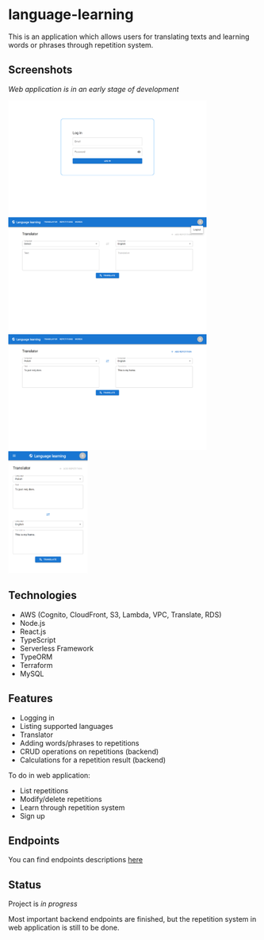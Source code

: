 # language-learning
This is an application which allows users for translating texts and learning words or phrases through repetition system.

## Screenshots
_Web application is in an early stage of development_

<img src="./web/img/1.png" width="400"> <img src="./web/img/5.png" width="400"> <img src="./web/img/6.png" width="400"> <img src="./web/img/7.png" width="160">

## Technologies
* AWS (Cognito, CloudFront, S3, Lambda, VPC, Translate, RDS)
* Node.js
* React.js
* TypeScript
* Serverless Framework
* TypeORM
* Terraform
* MySQL

## Features
* Logging in
* Listing supported languages
* Translator
* Adding words/phrases to repetitions
* CRUD operations on repetitions (backend)
* Calculations for a repetition result (backend)

To do in web application:
* List repetitions
* Modify/delete repetitions
* Learn through repetition system
* Sign up

## Endpoints
You can find endpoints descriptions [here](/api/README.md)

## Status
Project is _in progress_

Most important backend endpoints are finished, but the repetition system in web application is still to be done.
